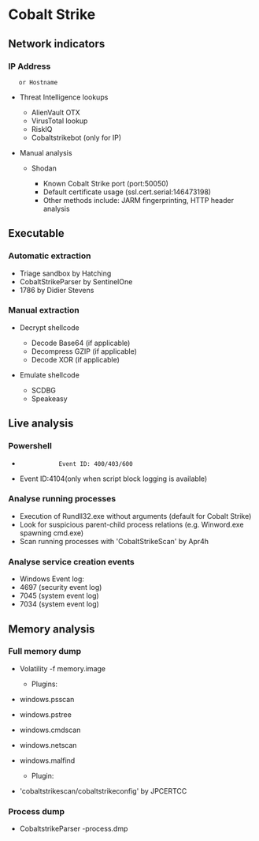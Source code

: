 # Cobalt Strike

## Network indicators

### IP Address 
       or Hostname

- Threat Intelligence lookups

	- AlienVault OTX
	- VirusTotal lookup
	- RiskIQ
	- Cobaltstrikebot (only for IP)

- Manual analysis

	- Shodan

		- Known Cobalt Strike port
(port:50050)
		- Default certificate usage
(ssl.cert.serial:146473198)
		- Other methods include:
JARM fingerprinting, HTTP header analysis

## Executable

### Automatic extraction 

- Triage sandbox by Hatching
- CobaltStrikeParser by SentinelOne
- 1786 by Didier Stevens

### Manual extraction

- Decrypt shellcode 

	- Decode Base64 (if applicable)
	- Decompress GZIP (if applicable)
	- Decode XOR (if applicable)

- Emulate shellcode

	- SCDBG
	- Speakeasy

## Live analysis

### Powershell

-                Event ID: 400/403/600
- Event ID:4104(only when script block logging is available)

### Analyse running processes

- Execution of Rundll32.exe without arguments 
(default for Cobalt Strike)
- Look for suspicious parent-child process relations
(e.g. Winword.exe spawning cmd.exe)
- Scan running processes with 'CobaltStrikeScan' by Apr4h 

### Analyse service creation events

- Windows Event log:
- 4697 (security event log)
- 7045 (system event log)
- 7034 (system event log)

## Memory analysis

### Full memory dump

- Volatility -f memory.image 

	- Plugins: 
- windows.psscan
- windows.pstree
- windows.cmdscan
- windows.netscan
- windows.malfind
	- Plugin:
- 'cobaltstrikescan/cobaltstrikeconfig' 
by JPCERTCC

### Process dump

- CobaltstrikeParser -process.dmp

